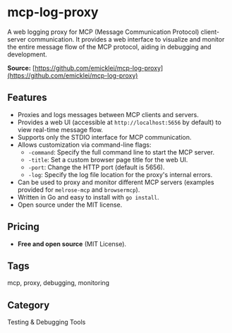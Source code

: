# mcp-log-proxy

A web logging proxy for MCP (Message Communication Protocol) client-server communication. It provides a web interface to visualize and monitor the entire message flow of the MCP protocol, aiding in debugging and development.

**Source:** [https://github.com/emicklei/mcp-log-proxy](https://github.com/emicklei/mcp-log-proxy)

## Features
- Proxies and logs messages between MCP clients and servers.
- Provides a web UI (accessible at `http://localhost:5656` by default) to view real-time message flow.
- Supports only the STDIO interface for MCP communication.
- Allows customization via command-line flags:
  - `-command`: Specify the full command line to start the MCP server.
  - `-title`: Set a custom browser page title for the web UI.
  - `-port`: Change the HTTP port (default is 5656).
  - `-log`: Specify the log file location for the proxy's internal errors.
- Can be used to proxy and monitor different MCP servers (examples provided for `melrose-mcp` and `browsermcp`).
- Written in Go and easy to install with `go install`.
- Open source under the MIT license.

## Pricing
- **Free and open source** (MIT License).

## Tags
mcp, proxy, debugging, monitoring

## Category
Testing & Debugging Tools